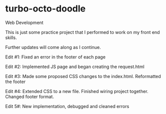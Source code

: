 # turbo-octo-doodle
Web Development


This is just some practice project that I performed to work on my front end skills.

Further updates will come along as I continue. 

Edit #1: Fixed an error in the footer of each page

Edit #2: Implemented JS page and began creating the request.html

Edit #3: Made some proposed CSS changes to the index.html. Reformatted the footer

Edit #4: Extended CSS to a new file. Finished wiring project together. Changed footer format. 

Edit 5#: New implementation, debugged and cleaned errors

